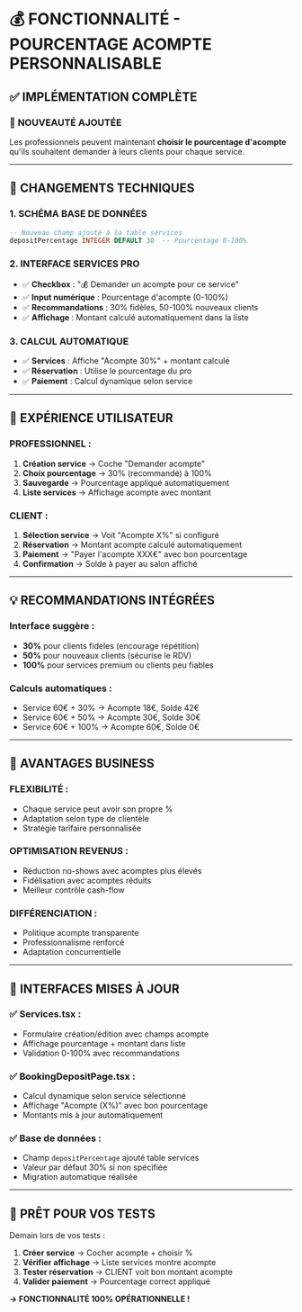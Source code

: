# 💰 FONCTIONNALITÉ - POURCENTAGE ACOMPTE PERSONNALISABLE

## ✅ **IMPLÉMENTATION COMPLÈTE**

### 🎯 **NOUVEAUTÉ AJOUTÉE**
Les professionnels peuvent maintenant **choisir le pourcentage d'acompte** qu'ils souhaitent demander à leurs clients pour chaque service.

---

## 🔧 **CHANGEMENTS TECHNIQUES**

### **1. SCHÉMA BASE DE DONNÉES**
```sql
-- Nouveau champ ajouté à la table services
depositPercentage INTEGER DEFAULT 30  -- Pourcentage 0-100%
```

### **2. INTERFACE SERVICES PRO**
- ✅ **Checkbox** : "💰 Demander un acompte pour ce service"
- ✅ **Input numérique** : Pourcentage d'acompte (0-100%)
- ✅ **Recommandations** : 30% fidèles, 50-100% nouveaux clients
- ✅ **Affichage** : Montant calculé automatiquement dans la liste

### **3. CALCUL AUTOMATIQUE**
- ✅ **Services** : Affiche "Acompte 30%" + montant calculé
- ✅ **Réservation** : Utilise le pourcentage du pro
- ✅ **Paiement** : Calcul dynamique selon service

---

## 🎨 **EXPÉRIENCE UTILISATEUR**

### **PROFESSIONNEL** :
1. **Création service** → Coche "Demander acompte"
2. **Choix pourcentage** → 30% (recommandé) à 100%
3. **Sauvegarde** → Pourcentage appliqué automatiquement
4. **Liste services** → Affichage acompte avec montant

### **CLIENT** :
1. **Sélection service** → Voit "Acompte X%" si configuré
2. **Réservation** → Montant acompte calculé automatiquement
3. **Paiement** → "Payer l'acompte XXX€" avec bon pourcentage
4. **Confirmation** → Solde à payer au salon affiché

---

## 💡 **RECOMMANDATIONS INTÉGRÉES**

### **Interface suggère** :
- **30%** pour clients fidèles (encourage répétition)
- **50%** pour nouveaux clients (sécurise le RDV)  
- **100%** pour services premium ou clients peu fiables

### **Calculs automatiques** :
- Service 60€ + 30% → Acompte 18€, Solde 42€
- Service 60€ + 50% → Acompte 30€, Solde 30€
- Service 60€ + 100% → Acompte 60€, Solde 0€

---

## 🚀 **AVANTAGES BUSINESS**

### **FLEXIBILITÉ** :
- Chaque service peut avoir son propre %
- Adaptation selon type de clientèle
- Stratégie tarifaire personnalisée

### **OPTIMISATION REVENUS** :
- Réduction no-shows avec acomptes plus élevés
- Fidélisation avec acomptes réduits
- Meilleur contrôle cash-flow

### **DIFFÉRENCIATION** :
- Politique acompte transparente  
- Professionnalisme renforcé
- Adaptation concurrentielle

---

## 📱 **INTERFACES MISES À JOUR**

### ✅ **Services.tsx** :
- Formulaire création/édition avec champs acompte
- Affichage pourcentage + montant dans liste
- Validation 0-100% avec recommandations

### ✅ **BookingDepositPage.tsx** :
- Calcul dynamique selon service sélectionné
- Affichage "Acompte (X%)" avec bon pourcentage
- Montants mis à jour automatiquement

### ✅ **Base de données** :
- Champ `depositPercentage` ajouté table services
- Valeur par défaut 30% si non spécifiée
- Migration automatique réalisée

---

## 🎉 **PRÊT POUR VOS TESTS**

Demain lors de vos tests :

1. **Créer service** → Cocher acompte + choisir %
2. **Vérifier affichage** → Liste services montre acompte
3. **Tester réservation** → CLIENT voit bon montant acompte  
4. **Valider paiement** → Pourcentage correct appliqué

**→ FONCTIONNALITÉ 100% OPÉRATIONNELLE !**